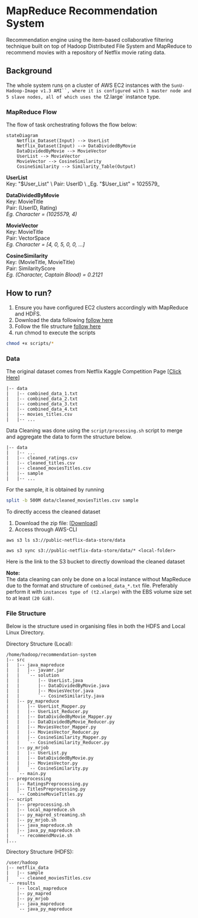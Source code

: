 # MapReduce Recommendation System
Recommendation engine using the item-based collaborative filtering technique built on top of Hadoop Distributed File System and MapReduce to recommend movies with a repository of Netflix movie rating data.

## Background
The whole system runs on a cluster of AWS EC2 instances with the `SunU-Hadoop-Image v1.3 AMI``, where it is configured with 1 master node and 5 slave nodes, all of which uses the `t2.large` instance type.

### MapReduce Flow
The flow of task orchestrating follows the flow below:
```mermaid
stateDiagram
    Netflix_Dataset(Input) --> UserList
    Netflix_Dataset(Input) --> DataDividedByMovie
    DataDividedByMovie --> MovieVector
    UserList --> MovieVector
    MovieVector --> CosineSimilarity
    CosineSimilarity --> Similarity_Table(Output)
```

**UserList** \
Key: "$User_List" \
Pair: UserID \
_Eg. "$User_List" = 1025579_

**DataDividedByMovie** \
Key: MovieTitle \
Pair: (UserID, Rating) \
_Eg. Character = (1025579, 4)_

**MovieVector** \
Key: MovieTitle \
Pair: VectorSpace \
_Eg. Character = [4, 0, 5, 0, 0, ...]_

**CosineSimilarity** \
Key: (MovieTitle, MovieTitle) \
Pair: SimilarityScore \
_Eg. (Character, Captain Blood) = 0.2121_

## How to run?
1. Ensure you have configured EC2 clusters accordingly with MapReduce and HDFS.
2. Download the data following [follow here](#data)
3. Follow the file structure [follow here](#file-structure)
4. run chmod to execute the scripts
```bash
chmod +x scripts/*
```


### Data 
The original dataset comes from Netflix Kaggle Competition Page [[Click Here](https://www.kaggle.com/datasets/netflix-inc/netflix-prize-data)]
```
|-- data
|   |-- combined_data_1.txt
|   |-- combined_data_2.txt
|   |-- combined_data_3.txt
|   |-- combined_data_4.txt
|   |-- movies_titles.csv
|   |-- ...
```

Data Cleaning was done using the `script/processing.sh` script to merge and aggregate the data to form the structure below.
```
|-- data
|   |-- ...
|   |-- cleaned_ratings.csv
|   |-- cleaned_titles.csv
|   |-- cleaned_moviesTitles.csv
|   |-- sample
|   |-- ...
```
For the sample, it is obtained by running 
```bash
split -b 500M data/cleaned_moviesTitles.csv sample
```

To directly access the cleaned dataset
1. Download the zip file:
[[Download](https://public-netflix-data-store.s3.amazonaws.com/datafiles.zip)]
2. Access through AWS-CLI
```
aws s3 ls s3://public-netflix-data-store/data
```
```
aws s3 sync s3://public-netflix-data-store/data/* <local-folder>
```
Here is the link to the S3 bucket to directly download the cleaned dataset 

**Note:** \
The data cleaning can only be done on a local instance without MapReduce due to the format and structure of `combined_data_*.txt` file. 
Preferably perform it with `instances type of (t2.xlarge)` with the EBS volume size set to at least `(20 GiB)`.

### File Structure
Below is the structure used in organising files in both the HDFS and Local Linux Directory.

Directory Structure (Local):
```
/home/hadoop/recommendation-system
|-- src
|   |-- java_mapreduce
|   |   |-- javamr.jar
|   |   `-- solution
|   |       |-- UserList.java
|   |       |-- DataDividedByMovie.java
|   |       |-- MoviesVector.java
|   |       `-- CosineSimilarity.java
|   |-- py_mapreduce
|   |   |-- UserList_Mapper.py
|   |   |-- UserList_Reducer.py
|   |   |-- DataDividedByMovie_Mapper.py
|   |   |-- DataDividedByMovie_Reducer.py
|   |   |-- MoviesVector_Mapper.py
|   |   |-- MoviesVector_Reducer.py
|   |   |-- CosineSimilarity_Mapper.py
|   |   `-- CosineSimilarity_Reducer.py
|   |-- py_mrjob
|   |   |-- UserList.py
|   |   |-- DataDividedByMovie.py
|   |   |-- MoviesVector.py
|   |   `-- CosineSimilarity.py
|   `-- main.py
|-- preprocessing
|   |-- RatingsPreprocessing.py
|   |-- TitlesPreprocessing.py
|   `-- CombineMovieTitles.py
|-- script
|   |-- preprocessing.sh
|   |-- local_mapreduce.sh
|   |-- py_mapred_streaming.sh
|   |-- py_mrjob.sh
|   |-- java_mapreduce.sh
|   |-- java_py_mapreduce.sh
|   `-- recommendMovie.sh
|...
```

Directory Structure (HDFS):
```
/user/hadoop
|-- netflix_data
|   |-- sample
|   `-- cleaned_moviesTitles.csv
`-- results
    |-- local_mapreduce
    |-- py_mapred
    |-- py_mrjob
    |-- java_mapreduce
    `-- java_py_mapreduce
```

